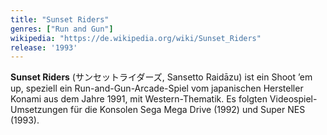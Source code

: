 ```yaml
---
title: "Sunset Riders"
genres: ["Run and Gun"]
wikipedia: "https://de.wikipedia.org/wiki/Sunset_Riders"
release: '1993'
---
```

**Sunset Riders** (サンセットライダーズ, Sansetto Raidāzu) ist ein Shoot ’em up, speziell ein Run-and-Gun-Arcade-Spiel vom japanischen Hersteller Konami aus dem Jahre 1991, mit Western-Thematik. Es folgten Videospiel-Umsetzungen für die Konsolen Sega Mega Drive (1992) und Super NES (1993).